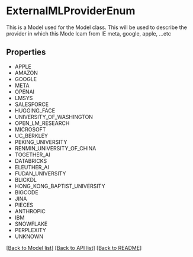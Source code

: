 # ExternalMLProviderEnum

This is a Model used for the Model class. This will be used to describe the provider in which this Mode lcam from IE meta, google, apple, ...etc

## Properties
- APPLE
- AMAZON
- GOOGLE
- META
- OPENAI
- LMSYS
- SALESFORCE
- HUGGING_FACE
- UNIVERSITY_OF_WASHINGTON
- OPEN_LM_RESEARCH
- MICROSOFT
- UC_BERKLEY
- PEKING_UNIVERSITY
- RENMIN_UNIVERSITY_OF_CHINA
- TOGETHER_AI
- DATABRICKS
- ELEUTHER_AI
- FUDAN_UNIVERSITY
- BLICKDL
- HONG_KONG_BAPTIST_UNIVERSITY
- BIGCODE
- JINA
- PIECES
- ANTHROPIC
- IBM
- SNOWFLAKE
- PERPLEXITY
- UNKNOWN

[[Back to Model list]](../README.md#documentation-for-models) [[Back to API list]](../README.md#documentation-for-api-endpoints) [[Back to README]](../README.md)



